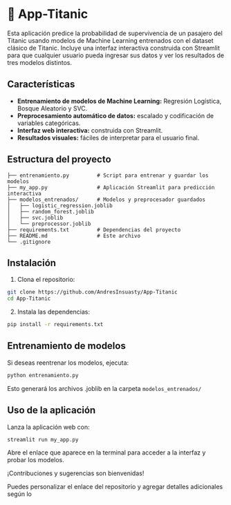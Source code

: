 # 🚢 App-Titanic

Esta aplicación predice la probabilidad de supervivencia de un pasajero del Titanic usando modelos de Machine Learning entrenados con el dataset clásico de Titanic. Incluye una interfaz interactiva construida con Streamlit para que cualquier usuario pueda ingresar sus datos y ver los resultados de tres modelos distintos.

## Características

- **Entrenamiento de modelos de Machine Learning:** Regresión Logística, Bosque Aleatorio y SVC.
- **Preprocesamiento automático de datos:** escalado y codificación de variables categóricas.
- **Interfaz web interactiva:** construida con Streamlit.
- **Resultados visuales:** fáciles de interpretar para el usuario final.

## Estructura del proyecto

```
├── entrenamiento.py         # Script para entrenar y guardar los modelos 
├── my_app.py                # Aplicación Streamlit para predicción interactiva
├── modelos_entrenados/      # Modelos y preprocesador guardados 
│   ├── logistic_regression.joblib 
│   ├── random_forest.joblib 
│   ├── svc.joblib 
│   └── preprocessor.joblib 
├── requirements.txt         # Dependencias del proyecto 
├── README.md                # Este archivo 
└── .gitignore
```


## Instalación

1. Clona el repositorio:
```sh
git clone https://github.com/AndresInsuasty/App-Titanic
cd App-Titanic
```

2. Instala las dependencias:
```sh
pip install -r requirements.txt
```
## Entrenamiento de modelos

Si deseas reentrenar los modelos, ejecuta:
```sh
python entrenamiento.py
```
Esto generará los archivos .joblib en la carpeta `modelos_entrenados/`

## Uso de la aplicación
Lanza la aplicación web con:

```sh
streamlit run my_app.py
```

Abre el enlace que aparece en la terminal para acceder a la interfaz y probar los modelos.

¡Contribuciones y sugerencias son bienvenidas!


Puedes personalizar el enlace del repositorio y agregar detalles adicionales según lo